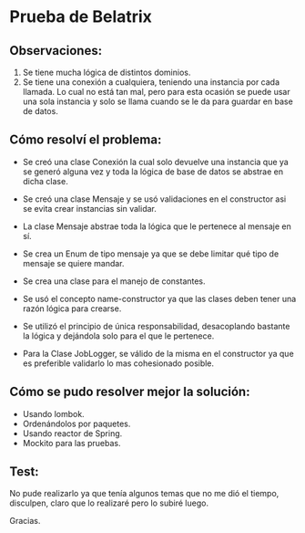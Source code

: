 # Prueba de Belatrix

## Observaciones:
1. Se tiene mucha lógica de distintos dominios.
2. Se tiene una conexión a cualquiera, teniendo una instancia por cada llamada. Lo cual no está tan mal, pero para esta ocasión se puede usar una sola instancia y solo se llama cuando se le da para guardar en base de datos.

## Cómo resolví el problema:
- Se creó una clase Conexión la cual solo devuelve una instancia que ya se generó alguna vez y toda la lógica de base de datos se abstrae en dicha clase.

- Se creó una clase Mensaje y se usó validaciones en el constructor asi se evita crear instancias sin validar.

- La clase Mensaje abstrae toda la lógica que le pertenece al mensaje en sí.

- Se crea un Enum de tipo mensaje ya que se debe limitar qué tipo de mensaje se quiere mandar.

- Se crea una clase para el manejo de constantes.

- Se usó el concepto name-constructor ya que las clases deben tener una razón lógica para crearse.

- Se utilizó el principio de única responsabilidad, desacoplando bastante la lógica y dejándola solo para el que le pertenece.

- Para la Clase JobLogger, se válido de la misma en el constructor ya que es preferible validarlo lo mas cohesionado posible.

## Cómo se pudo resolver mejor la solución:
- Usando lombok.
- Ordenándolos por paquetes.
- Usando reactor de Spring.
- Mockito para las pruebas.

## Test:
No pude realizarlo ya que tenía algunos temas que no me dió el tiempo, disculpen, claro que lo realizaré pero lo subiré luego.

Gracias.
